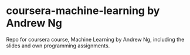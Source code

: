 # coursera-machine-learning by Andrew Ng
Repo for coursera course, Machine Learning by Andrew Ng, including the slides and own programming assignments.
